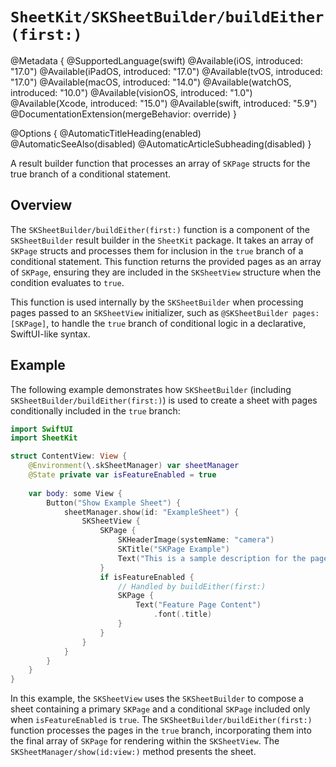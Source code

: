 # ``SheetKit/SKSheetBuilder/buildEither(first:)``

@Metadata {
    @SupportedLanguage(swift)
    @Available(iOS, introduced: "17.0")
    @Available(iPadOS, introduced: "17.0")
    @Available(tvOS, introduced: "17.0")
    @Available(macOS, introduced: "14.0")
    @Available(watchOS, introduced: "10.0")
    @Available(visionOS, introduced: "1.0")
    @Available(Xcode, introduced: "15.0")
    @Available(swift, introduced: "5.9")
    @DocumentationExtension(mergeBehavior: override)
}

@Options {
    @AutomaticTitleHeading(enabled)
    @AutomaticSeeAlso(disabled)
    @AutomaticArticleSubheading(disabled)
}

A result builder function that processes an array of ``SKPage`` structs for the true branch of a conditional statement.

## Overview

The ``SKSheetBuilder/buildEither(first:)`` function is a component of the ``SKSheetBuilder`` result builder in the `SheetKit` package. It takes an array of ``SKPage`` structs and processes them for inclusion in the `true` branch of a conditional statement. This function returns the provided pages as an array of ``SKPage``, ensuring they are included in the ``SKSheetView`` structure when the condition evaluates to `true`.

This function is used internally by the ``SKSheetBuilder`` when processing pages passed to an ``SKSheetView`` initializer, such as `@SKSheetBuilder pages: [SKPage]`, to handle the `true` branch of conditional logic in a declarative, SwiftUI-like syntax.

## Example

The following example demonstrates how ``SKSheetBuilder`` (including ``SKSheetBuilder/buildEither(first:)``) is used to create a sheet with pages conditionally included in the `true` branch:

```swift
import SwiftUI
import SheetKit

struct ContentView: View {
    @Environment(\.skSheetManager) var sheetManager
    @State private var isFeatureEnabled = true
    
    var body: some View {
        Button("Show Example Sheet") {
            sheetManager.show(id: "ExampleSheet") {
                SKSheetView {
                    SKPage {
                        SKHeaderImage(systemName: "camera")
                        SKTitle("SKPage Example")
                        Text("This is a sample description for the page.")
                    }
                    if isFeatureEnabled {
                        // Handled by buildEither(first:)
                        SKPage {
                            Text("Feature Page Content")
                                .font(.title)
                        }
                    }
                }
            }
        }
    }
}
```

In this example, the ``SKSheetView`` uses the ``SKSheetBuilder`` to compose a sheet containing a primary ``SKPage`` and a conditional ``SKPage`` included only when `isFeatureEnabled` is `true`. The ``SKSheetBuilder/buildEither(first:)`` function processes the pages in the `true` branch, incorporating them into the final array of ``SKPage`` for rendering within the ``SKSheetView``. The ``SKSheetManager/show(id:view:)`` method presents the sheet.